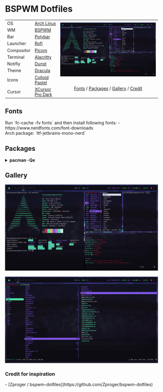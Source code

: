 <h1 align="left">BSPWM Dotfiles</h1> 

<table>
      <tr>
            <td>OS</td>
            <td><a target="_blank" href="https://archlinux.org/">Arch Linux</a></td>
            <td rowspan="10">
                  <img align="center" src="https://raw.githubusercontent.com/alexeymasasin/dotfiles/refs/heads/main/images/bspwm.png"/>
                  <br/><br/>
                  <p align="center">
                        <a href="#fonts">Fonts</a> / <a href="#packages">Packages</a> / <a href="#gallery">Gallery</a> / <a href="#credit">Credit</a> 
                  </p>
            </td>
      </tr>
      <tr>
            <td>WM</td>
            <td><a target="_blank" href="https://github.com/baskerville/bspwm">BSPWM</a></td>
      </tr>
      <tr>
            <td>Bar</td>
            <td><a target="_blank" href="https://github.com/polybar/polybar">Polybar</a></td>
      </tr>
      <tr>
            <td>Launcher</td>
            <td><a target="_blank" href="https://github.com/davatorium/rofi">Rofi</a></td>
      </tr>
      <tr>
            <td>Compositor</td>
            <td><a target="_blank" href="https://github.com/FT-Labs/picom">Picom</a></td>
      </tr>
      <tr>
            <td>Terminal</td>
            <td><a href="https://alacritty.org/">Alacritty</a></td>
      </tr>
      <tr>
            <td>Notifiy</td>
            <td><a target="_blank" href="https://github.com/dunst-project/dunst">Dunst</a></td>
      </tr>
      <tr>
            <td>Theme</td>
            <td><a target="_blank" href="https://draculatheme.com/gtk">Dracula</a></td>
      </tr>
      <tr>
            <td>Icons</td>
            <td><a target="_blank" href="https://www.gnome-look.org/p/2200291">Colloid Pastel</a></td>
      </tr>
      <tr>
            <td>Cursor</td>
            <td><a target="_blank" href="https://www.gnome-look.org/p/1481466">XCursor Pro Dark</a></td>
      </tr>
      
</table>

<h2 id="fonts">Fonts</h2>
Run `fc-cache -fv fonts` and then install following fonts:
- https://www.nerdfonts.com/font-downloads <br>
      Arch package: `ttf-jetbrains-mono-nerd`

<h2 id="packages">Packages</h2>
<details>
  <summary><b>pacman -Qe</b></summary>
  
  ```
    alacritty 0.13.2-3
    amd-ucode 20240909.552ed9b8-1
    base 3-2
    base-devel 1-2
    blueberry 1.4.8-2
    bluez-utils 5.78-1
    bspwm 0.9.10-4
    deskreen 2.0.4-5
    discord 0.0.70-1
    dmenu 5.3-3
    dunst 1.11.0-1
    efibootmgr 18-3
    feh 3.10.3-1
    firefox 131.0-1
    flameshot 12.1.0-5
    git 2.47.0-1
    gpick 0.3-2
    grub 2:2.12-3
    gst-plugin-pipewire 1:1.2.5-1
    gvfs 1.56.0-1
    htop 3.3.0-3
    i2c-tools 4.3-6
    i3lock 2.15-2
    intel-media-driver 24.3.3-1
    iwd 2.22-1
    libpulse 17.0-3
    libva-intel-driver 2.4.1-3
    libva-mesa-driver 1:24.2.4-1
    linux 6.11.2.arch1-1
    linux-firmware 20240909.552ed9b8-1
    lsof 4.99.3-2
    lxappearance 0.6.3-5
    ly 1.0.2-1
    nano 8.2-1
    neofetch 7.1.0-2
    neovim 0.10.2-1
    network-manager-applet 1.36.0-1
    networkmanager 1.48.10-1
    nodejs-lts-iron 20.18.0-1
    noto-fonts-cjk 20230817-2
    ntfs-3g 2022.10.3-1
    openrgb 0.9-4
    os-prober 1.81-2
    pavucontrol 1:6.1-1
    picom 12.1-3
    pipewire 1:1.2.5-1
    pipewire-alsa 1:1.2.5-1
    pipewire-jack 1:1.2.5-1
    polybar 3.7.2-2
    pulseaudio 17.0-3
    pulseaudio-bluetooth 17.0-3
    rofi 1.7.5-3
    rxvt-unicode 9.31-6
    smartmontools 7.4-2
    sxhkd 0.6.2-4
    telegram-desktop 5.6.1-1
    thunar-volman 4.18.0-3
    unzip 6.0-21
    vi 1:070224-6
    vim 9.1.0764-1
    visual-studio-code-bin 1.94.0-1
    vlc 3.0.21-6
    vulkan-intel 1:24.2.4-1
    vulkan-radeon 1:24.2.4-1
    wget 1.24.5-3
    wireless_tools 30.pre9-4
    wireplumber 0.5.6-1
    xclip 0.13-5
    xcolor 0.5.1-4
    xdg-utils 1.2.1-1
    xdo 0.5.7-3
    xf86-video-amdgpu 23.0.0-2
    xf86-video-ati 1:22.0.0-2
    xf86-video-nouveau 1.0.17-3
    xf86-video-vmware 13.4.0-3
    xorg-server 21.1.13-1
    xorg-xinit 1.4.2-2
    xorg-xrandr 1.5.2-2
    yarn 1.22.22-2
    zram-generator 1.1.2-1
  ```
</details>

<h2 id="gallery">Gallery</h2>
  <p align="center">
    <img src="https://raw.githubusercontent.com/alexeymasasin/dotfiles/refs/heads/main/images/bspwm.png" />
    &nbsp;&nbsp;
    <img src="https://raw.githubusercontent.com/alexeymasasin/dotfiles/refs/heads/main/images/ranger.png" />
  </p>

<h3 id="credit">Credit for inspiration</h3>
- [Zproger / bspwm-dotfiles](https://github.com/Zproger/bspwm-dotfiles)
